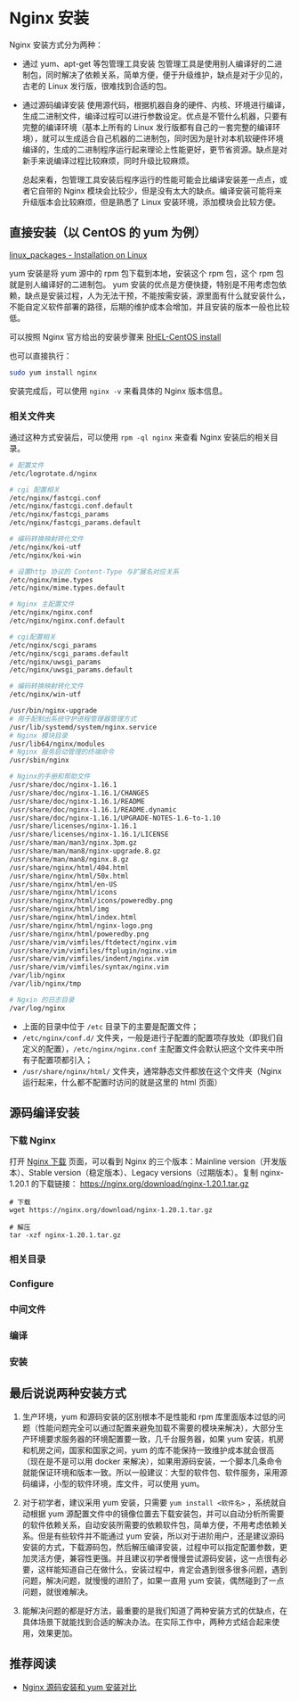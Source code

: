 # Nginx 安装

Nginx 安装方式分为两种：

- 通过 yum、apt-get 等包管理工具安装
  包管理工具是使用别人编译好的二进制包，同时解决了依赖关系，简单方便，便于升级维护，缺点是对于少见的，古老的 Linux 发行版，很难找到合适的包。
- 通过源码编译安装
  使用源代码，根据机器自身的硬件、内核、环境进行编译，生成二进制文件，编译过程可以进行参数设定。优点是不管什么机器，只要有完整的编译环境（基本上所有的 Linux 发行版都有自己的一套完整的编译环境），就可以生成适合自己机器的二进制包，同时因为是针对本机软硬件环境编译的，生成的二进制程序运行起来理论上性能更好，更节省资源。缺点是对新手来说编译过程比较麻烦，同时升级比较麻烦。

  总起来看，包管理工具安装后程序运行的性能可能会比编译安装差一点点，或者它自带的 Nginx 模块会比较少，但是没有太大的缺点。编译安装可能将来升级版本会比较麻烦，但是熟悉了 Linux 安装环境，添加模块会比较方便。

## 直接安装（以 CentOS 的 yum 为例）

[linux_packages - Installation on Linux](https://nginx.org/en/linux_packages.html)

yum 安装是将 yum 源中的 rpm 包下载到本地，安装这个 rpm 包，这个 rpm 包就是别人编译好的二进制包。 yum 安装的优点是方便快捷，特别是不用考虑包依赖，缺点是安装过程，人为无法干预，不能按需安装，源里面有什么就安装什么，不能自定义软件部署的路径，后期的维护成本会增加，并且安装的版本一般也比较低。

可以按照 Nginx 官方给出的安装步骤来 [RHEL-CentOS install](https://nginx.org/en/linux_packages.html#RHEL-CentOS)

也可以直接执行：

```sh
sudo yum install nginx
```

安装完成后，可以使用 `nginx -v` 来看具体的 Nginx 版本信息。

### 相关文件夹

通过这种方式安装后，可以使用 `rpm -ql nginx` 来查看 Nginx 安装后的相关目录。

```sh
# 配置文件
/etc/logrotate.d/nginx

# cgi 配置相关
/etc/nginx/fastcgi.conf
/etc/nginx/fastcgi.conf.default
/etc/nginx/fastcgi_params
/etc/nginx/fastcgi_params.default

# 编码转换映射转化文件
/etc/nginx/koi-utf
/etc/nginx/koi-win

# 设置http 协议的 Content-Type 与扩展名对应关系
/etc/nginx/mime.types
/etc/nginx/mime.types.default

# Nginx 主配置文件
/etc/nginx/nginx.conf
/etc/nginx/nginx.conf.default

# cgi配置相关
/etc/nginx/scgi_params
/etc/nginx/scgi_params.default
/etc/nginx/uwsgi_params
/etc/nginx/uwsgi_params.default

# 编码转换映射转化文件
/etc/nginx/win-utf

/usr/bin/nginx-upgrade
# 用于配制出系统守护进程管理器管理方式
/usr/lib/systemd/system/nginx.service
# Nginx 模块目录
/usr/lib64/nginx/modules
# Nginx 服务启动管理的终端命令
/usr/sbin/nginx

# Nginx的手册和帮助文件
/usr/share/doc/nginx-1.16.1
/usr/share/doc/nginx-1.16.1/CHANGES
/usr/share/doc/nginx-1.16.1/README
/usr/share/doc/nginx-1.16.1/README.dynamic
/usr/share/doc/nginx-1.16.1/UPGRADE-NOTES-1.6-to-1.10
/usr/share/licenses/nginx-1.16.1
/usr/share/licenses/nginx-1.16.1/LICENSE
/usr/share/man/man3/nginx.3pm.gz
/usr/share/man/man8/nginx-upgrade.8.gz
/usr/share/man/man8/nginx.8.gz
/usr/share/nginx/html/404.html
/usr/share/nginx/html/50x.html
/usr/share/nginx/html/en-US
/usr/share/nginx/html/icons
/usr/share/nginx/html/icons/poweredby.png
/usr/share/nginx/html/img
/usr/share/nginx/html/index.html
/usr/share/nginx/html/nginx-logo.png
/usr/share/nginx/html/poweredby.png
/usr/share/vim/vimfiles/ftdetect/nginx.vim
/usr/share/vim/vimfiles/ftplugin/nginx.vim
/usr/share/vim/vimfiles/indent/nginx.vim
/usr/share/vim/vimfiles/syntax/nginx.vim
/var/lib/nginx
/var/lib/nginx/tmp

# Ngxin 的日志目录
/var/log/nginx
```

- 上面的目录中位于 `/etc` 目录下的主要是配置文件；
- `/etc/nginx/conf.d/` 文件夹，一般是进行子配置的配置项存放处（即我们自定义的配置），`/etc/nginx/nginx.conf` 主配置文件会默认把这个文件夹中所有子配置项都引入；
- `/usr/share/nginx/html/` 文件夹，通常静态文件都放在这个文件夹（Nginx 运行起来，什么都不配置时访问的就是这里的 html 页面）

## 源码编译安装

### 下载 Nginx

打开 [Nginx 下载](https://nginx.org/en/download.html) 页面，可以看到 Nginx 的三个版本：Mainline version（开发版本）、Stable version（稳定版本）、Legacy versions（过期版本）。复制 nginx-1.20.1 的下载链接： https://nginx.org/download/nginx-1.20.1.tar.gz

```
# 下载
wget https://nginx.org/download/nginx-1.20.1.tar.gz

# 解压
tar -xzf nginx-1.20.1.tar.gz
```

### 相关目录

### Configure

### 中间文件

### 编译

### 安装

## 最后说说两种安装方式

1. 生产环境，yum 和源码安装的区别根本不是性能和 rpm 库里面版本过低的问题（性能问题完全可以通过配置来避免加载不需要的模块来解决），大部分生产环境要求服务器的环境配置要一致，几千台服务器，如果 yum 安装，机房和机房之间，国家和国家之间，yum 的库不能保持一致维护成本就会很高（现在是不是可以用 docker 来解决），如果用源码安装，一个脚本几条命令就能保证环境和版本一致。所以一般建议：大型的软件包、软件服务，采用源码编译，小型的软件环境，库文件，可以使用 yum。

2. 对于初学者，建议采用 yum 安装，只需要 `yum install <软件名>` ，系统就自动根据 yum 源配置文件中的镜像位置去下载安装包，并可以自动分析所需要的软件依赖关系，自动安装所需要的依赖软件包，简单方便，不用考虑依赖关系。但是有些软件并不能通过 yum 安装，所以对于进阶用户，还是建议源码安装的方式，下载源码包，然后解压编译安装，过程中可以指定配置参数，更加灵活方便，兼容性更强。并且建议初学者慢慢尝试源码安装，这一点很有必要，这样能知道自己在做什么，安装过程中，肯定会遇到很多很多问题，遇到问题，解决问题，就慢慢的进阶了，如果一直用 yum 安装，偶然碰到了一点问题，就很难解决。

3. 能解决问题的都是好方法，最重要的是我们知道了两种安装方式的优缺点，在具体场景下就能找到合适的解决办法。在实际工作中，两种方式结合起来使用，效果更加。

## 推荐阅读

- [Nginx 源码安装和 yum 安装对比](https://blog.csdn.net/qq_34556414/article/details/104777892)
